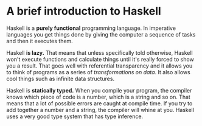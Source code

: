 # A brief introduction to Haskell

Haskell is a **purely functional** programming language. In imperative languages you get things done by giving the computer a sequence of tasks and then it executes them. 

Haskell **is lazy.** That means that unless specifically told otherwise, Haskell won't execute functions and calculate things until it's really forced to show you a result. That goes well with referential transparency and it allows you to think of programs as a series of *transformations on data*. It also allows cool things such as infinite data structures. 

Haskell is **statically typed.** When you compile your program, the compiler knows which piece of code is a number, which is a string and so on. That means that a lot of possible errors are caught at compile time. If you try to add together a number and a string, the compiler will whine at you. Haskell uses a very good type system that has type inference.

